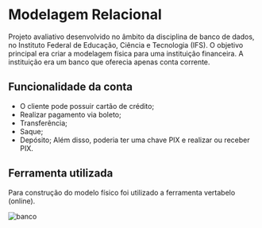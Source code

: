 # **Modelagem Relacional**

Projeto avaliativo desenvolvido no âmbito da disciplina de banco de dados, no Instituto Federal de Educação, Ciência e Tecnologia (IFS). 
O objetivo principal era criar a modelagem física para uma instituição financeira. A instituição era um banco que oferecia apenas conta corrente.

## **Funcionalidade da conta**
- O cliente pode possuir cartão de crédito;
- Realizar pagamento via boleto;
- Transferência;
- Saque;
- Depósito;
Além disso, poderia ter uma chave PIX e realizar ou receber PIX.

## **Ferramenta utilizada**
Para construção do modelo físico foi utilizado a ferramenta vertabelo (online).

![banco](https://github.com/Gabriellacode/7DaysOfCode-/assets/108696464/f4c3ee70-8970-4cc1-b4ed-1550bf31d073)


